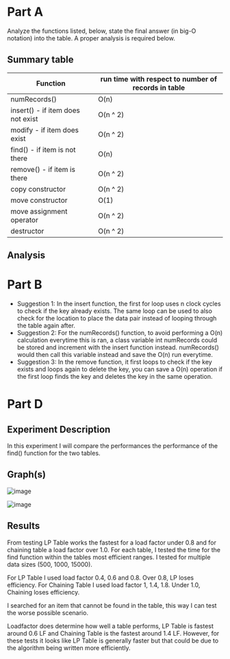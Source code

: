 # Part A

Analyze the functions listed, below, state the final answer (in big-O notation) into the table.  A proper analysis is required below.

## Summary table

| Function | run time with respect to number of records in table | 
|---|---|
| numRecords() | O(n) |
| insert() - if item does not exist  | O(n ^ 2) |
| modify - if item does exist  | O(n ^ 2) |
| find() - if item is not there | O(n) |
| remove() - if item is there | O(n ^ 2) |
| copy constructor | O(n ^ 2) |
| move constructor | O(1) |
| move assignment operator  | O(n ^ 2) |
| destructor  | O(n ^ 2) |

## Analysis

# Part B

* Suggestion 1: In the insert function, the first for loop uses n clock cycles to check if the key already exists. The same loop can be used to also check for the location to place the data pair instead of looping through the table again after.
* Suggestion 2: For the numRecords() function, to avoid performing a O(n) calculation everytime this is ran, a class variable int numRecords could be stored and increment with the insert function instead. numRecords() would then call this variable instead and save the O(n) run everytime.
* Suggestion 3: In the remove function, it first loops to check if the key exists and loops again to delete the key, you can save a O(n) operation if the first loop finds the key and deletes the key in the same operation.

# Part D

## Experiment Description

In this experiment I will compare the performances the performance of the find() function for the two tables.

## Graph(s)

![image](https://user-images.githubusercontent.com/22327719/205477458-0d20c2fe-a202-4212-8864-4a70bf29c73f.png)

![image](https://user-images.githubusercontent.com/22327719/205477461-5aacb905-56be-4b94-9006-9b7adecc4786.png)

## Results

From testing LP Table works the fastest for a load factor under 0.8 and for chaining table a load factor over 1.0. For each table, I tested the time for the find function within the tables most efficient ranges. I tested for multiple data sizes (500, 1000, 15000).

For LP Table I used load factor 0.4, 0.6 and 0.8. Over 0.8, LP loses efficiency.
For Chaining Table I used load factor 1, 1.4, 1.8. Under 1.0, Chaining loses efficiency.

I searched for an item that cannot be found in the table, this way I can test the worse possible scenario.

Loadfactor does determine how well a table performs, LP Table is fastest around 0.6 LF and Chaining Table is the fastest around 1.4 LF. However, for these tests it looks like LP Table is generally faster but that could be due to the algorithm being written more efficiently.


